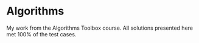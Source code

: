 # Algorithms
My work from the Algorithms Toolbox course.  All solutions presented here met 100% of the test cases.
